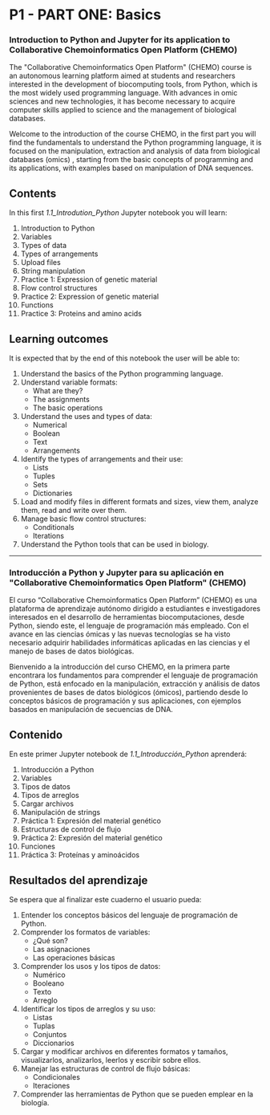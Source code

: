 # P1 - PART ONE: Basics

### Introduction to Python and Jupyter for its application to Collaborative Chemoinformatics Open Platform (CHEMO)

The "Collaborative Chemoinformatics Open Platform" (CHEMO) course is an autonomous learning platform aimed at students and researchers interested in the development of biocomputing tools, from Python, which is the most widely used programming language. With advances in omic sciences and new technologies, it has become necessary to acquire computer skills applied to science and the management of biological databases.

Welcome to the introduction of the course CHEMO, in the first part you will find the fundamentals to understand the Python programming language, it is focused on the manipulation, extraction and analysis of data from biological databases (omics) , starting from the basic concepts of programming and its applications, with examples based on manipulation of DNA sequences.


## Contents
In this first *1.1_Introdution_Python* Jupyter notebook you will learn:
    
1. Introduction to Python
2. Variables
3. Types of data
4. Types of arrangements
5. Upload files
6. String manipulation
7. Practice 1: Expression of genetic material
8. Flow control structures
9. Practice 2: Expression of genetic material
10. Functions
11. Practice 3: Proteins and amino acids


## Learning outcomes
It is expected that by the end of this notebook the user will be able to:

1. Understand the basics of the Python programming language.
2. Understand variable formats:
    - What are they?
    - The assignments
    - The basic operations
3. Understand the uses and types of data:
    - Numerical
    - Boolean
    - Text
    - Arrangements
4. Identify the types of arrangements and their use:
    - Lists
    - Tuples
    - Sets
    - Dictionaries
5. Load and modify files in different formats and sizes, view them, analyze them, read and write over them.
6. Manage basic flow control structures:
    - Conditionals
    - Iterations
7. Understand the Python tools that can be used in biology.


*******************************************



### Introducción a Python y Jupyter para su aplicación en "Collaborative Chemoinformatics Open Platform" (CHEMO)

El curso “Collaborative Chemoinformatics Open Platform” (CHEMO) es una plataforma de aprendizaje autónomo dirigido a estudiantes e investigadores interesados en el desarrollo de herramientas biocomputaciones, desde Python, siendo este, el lenguaje de programación más empleado. Con el avance en las ciencias ómicas y las nuevas tecnologías se ha visto necesario adquirir habilidades informáticas aplicadas en las ciencias y el manejo de bases de datos biológicas.

Bienvenido a la introducción del curso CHEMO, en la primera parte encontrara los fundamentos para comprender el lenguaje de programación de Python, está enfocado en la manipulación, extracción y análisis de datos provenientes de bases de datos biológicos (ómicos), partiendo desde lo conceptos básicos de programación y sus aplicaciones, con ejemplos basados en manipulación de secuencias de DNA.


## Contenido

En este primer Jupyter notebook de *1.1_Introducción_Python* aprenderá:

1. Introducción a Python
2. Variables
3. Tipos de datos
4. Tipos de arreglos
5. Cargar archivos
6. Manipulación de strings
7. Práctica 1: Expresión del material genético
8. Estructuras de control de flujo
9. Práctica 2: Expresión del material genético
10. Funciones
11. Práctica 3: Proteínas y aminoácidos


## Resultados del aprendizaje

Se espera que al finalizar este cuaderno el usuario pueda:

1. Entender los conceptos básicos del lenguaje de programación de Python.
2. Comprender los formatos de variables:
    - ¿Qué son?
    - Las asignaciones
    - Las operaciones básicas
3. Comprender los usos y los tipos de datos:
    - Numérico
    - Booleano
    - Texto
    - Arreglo
4. Identificar los tipos de arreglos y su uso:
    - Listas
    - Tuplas
    - Conjuntos
    - Diccionarios
5. Cargar y modificar archivos en diferentes formatos y tamaños, visualizarlos, analizarlos, leerlos y escribir sobre ellos.
6. Manejar las estructuras de control de flujo básicas:
    - Condicionales
    - Iteraciones
7. Comprender las herramientas de Python que se pueden emplear en la biología.
